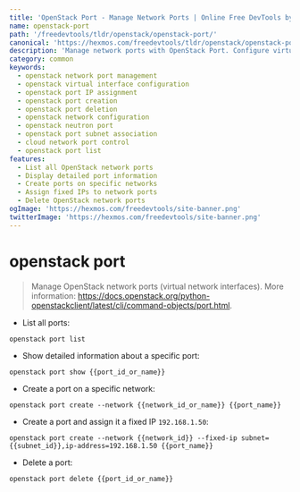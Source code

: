 ```yaml
---
title: 'OpenStack Port - Manage Network Ports | Online Free DevTools by Hexmos'
name: openstack-port
path: '/freedevtools/tldr/openstack/openstack-port/'
canonical: 'https://hexmos.com/freedevtools/tldr/openstack/openstack-port/'
description: 'Manage network ports with OpenStack Port. Configure virtual network interfaces and control IP address assignments. Free online tool, no registration required.'
category: common
keywords:
  - openstack network port management
  - openstack virtual interface configuration
  - openstack port IP assignment
  - openstack port creation
  - openstack port deletion
  - openstack network configuration
  - openstack neutron port
  - openstack port subnet association
  - cloud network port control
  - openstack port list
features:
  - List all OpenStack network ports
  - Display detailed port information
  - Create ports on specific networks
  - Assign fixed IPs to network ports
  - Delete OpenStack network ports
ogImage: 'https://hexmos.com/freedevtools/site-banner.png'
twitterImage: 'https://hexmos.com/freedevtools/site-banner.png'
---
```


# openstack port

> Manage OpenStack network ports (virtual network interfaces).
> More information: <https://docs.openstack.org/python-openstackclient/latest/cli/command-objects/port.html>.

- List all ports:

`openstack port list`

- Show detailed information about a specific port:

`openstack port show {{port_id_or_name}}`

- Create a port on a specific network:

`openstack port create --network {{network_id_or_name}} {{port_name}}`

- Create a port and assign it a fixed IP `192.168.1.50`:

`openstack port create --network {{network_id}} --fixed-ip subnet={{subnet_id}},ip-address=192.168.1.50 {{port_name}}`

- Delete a port:

`openstack port delete {{port_id_or_name}}`
